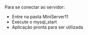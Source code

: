 Para se conectar ao servidor:

- Entre na pasta MiniServer11
- Execute o mysql_start
- Aplicação pronta para ser utilizada

